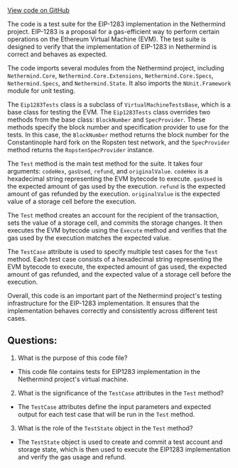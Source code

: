 [View code on GitHub](https://github.com/NethermindEth/nethermind/src/Nethermind/Nethermind.Evm.Test/Eip1283Tests.cs)

The code is a test suite for the EIP-1283 implementation in the Nethermind project. EIP-1283 is a proposal for a gas-efficient way to perform certain operations on the Ethereum Virtual Machine (EVM). The test suite is designed to verify that the implementation of EIP-1283 in Nethermind is correct and behaves as expected.

The code imports several modules from the Nethermind project, including `Nethermind.Core`, `Nethermind.Core.Extensions`, `Nethermind.Core.Specs`, `Nethermind.Specs`, and `Nethermind.State`. It also imports the `NUnit.Framework` module for unit testing.

The `Eip1283Tests` class is a subclass of `VirtualMachineTestsBase`, which is a base class for testing the EVM. The `Eip1283Tests` class overrides two methods from the base class: `BlockNumber` and `SpecProvider`. These methods specify the block number and specification provider to use for the tests. In this case, the `BlockNumber` method returns the block number for the Constantinople hard fork on the Ropsten test network, and the `SpecProvider` method returns the `RopstenSpecProvider` instance.

The `Test` method is the main test method for the suite. It takes four arguments: `codeHex`, `gasUsed`, `refund`, and `originalValue`. `codeHex` is a hexadecimal string representing the EVM bytecode to execute. `gasUsed` is the expected amount of gas used by the execution. `refund` is the expected amount of gas refunded by the execution. `originalValue` is the expected value of a storage cell before the execution.

The `Test` method creates an account for the recipient of the transaction, sets the value of a storage cell, and commits the storage changes. It then executes the EVM bytecode using the `Execute` method and verifies that the gas used by the execution matches the expected value.

The `TestCase` attribute is used to specify multiple test cases for the `Test` method. Each test case consists of a hexadecimal string representing the EVM bytecode to execute, the expected amount of gas used, the expected amount of gas refunded, and the expected value of a storage cell before the execution.

Overall, this code is an important part of the Nethermind project's testing infrastructure for the EIP-1283 implementation. It ensures that the implementation behaves correctly and consistently across different test cases.
## Questions: 
 1. What is the purpose of this code file?
- This code file contains tests for EIP1283 implementation in the Nethermind project's virtual machine.

2. What is the significance of the `TestCase` attributes in the `Test` method?
- The `TestCase` attributes define the input parameters and expected output for each test case that will be run in the `Test` method.

3. What is the role of the `TestState` object in the `Test` method?
- The `TestState` object is used to create and commit a test account and storage state, which is then used to execute the EIP1283 implementation and verify the gas usage and refund.